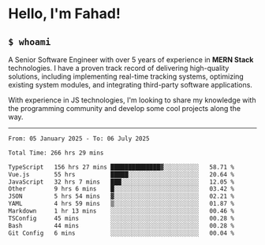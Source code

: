 <h1>Hello, I'm Fahad!</h1>

<h2><code>$ whoami</code></h2>

A Senior Software Engineer with over 5 years of experience in **MERN Stack** technologies. I have a proven track record of delivering high-quality solutions, including implementing real-time tracking systems, optimizing existing system modules, and integrating third-party software applications.

With experience in JS technologies, I'm looking to share my knowledge with the programming community and develop some cool projects along the way.

---

<!--START_SECTION:waka-->

```txt
From: 05 January 2025 - To: 06 July 2025

Total Time: 266 hrs 29 mins

TypeScript   156 hrs 27 mins ██████████████▓░░░░░░░░░░   58.71 %
Vue.js       55 hrs          █████░░░░░░░░░░░░░░░░░░░░   20.64 %
JavaScript   32 hrs 7 mins   ███░░░░░░░░░░░░░░░░░░░░░░   12.05 %
Other        9 hrs 6 mins    █░░░░░░░░░░░░░░░░░░░░░░░░   03.42 %
JSON         5 hrs 54 mins   ▓░░░░░░░░░░░░░░░░░░░░░░░░   02.21 %
YAML         4 hrs 59 mins   ▒░░░░░░░░░░░░░░░░░░░░░░░░   01.87 %
Markdown     1 hr 13 mins    ░░░░░░░░░░░░░░░░░░░░░░░░░   00.46 %
TSConfig     45 mins         ░░░░░░░░░░░░░░░░░░░░░░░░░   00.28 %
Bash         44 mins         ░░░░░░░░░░░░░░░░░░░░░░░░░   00.28 %
Git Config   6 mins          ░░░░░░░░░░░░░░░░░░░░░░░░░   00.04 %
```

<!--END_SECTION:waka-->

<!--
**heyFahad/heyFahad** is a ✨ _special_ ✨ repository because its `README.md` (this file) appears on your GitHub profile.

Here are some ideas to get you started:

- 🔭 I’m currently working on ...
- 🌱 I’m currently learning ...
- 👯 I’m looking to collaborate on ...
- 🤔 I’m looking for help with ...
- 💬 Ask me about ...
- 📫 How to reach me: ...
- 😄 Pronouns: ...
- ⚡ Fun fact: ...
-->
